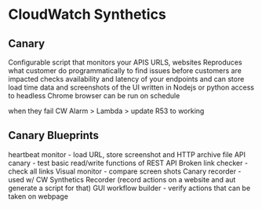 # CloudWatch Synthetics 

## Canary

Configurable script that monitors your APIS URLS, websites
Reproduces what customer do programmatically to find issues before customers are impacted
checks availability and latency of your endpoints and can store load time data and screenshots of the UI
written in Nodejs or python
access to headless Chrome browser
can be run on schedule

when they fail CW Alarm > Lambda > update R53 to working 
 

## Canary Blueprints
heartbeat monitor - load URL, store screenshot and HTTP archive file
API canary - test basic read/write functions of REST API
Broken link checker - check all links
Visual monitor - compare screen shots
Canary recorder - used w/ CW Synthetics Recorder (record actions on a website and aut generate a script for that)
GUI workflow builder - verify actions that can be taken on webpage 